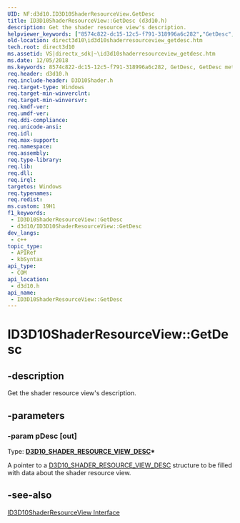 ```yaml
---
UID: NF:d3d10.ID3D10ShaderResourceView.GetDesc
title: ID3D10ShaderResourceView::GetDesc (d3d10.h)
description: Get the shader resource view's description.
helpviewer_keywords: ["8574c822-dc15-12c5-f791-318996a6c282","GetDesc","GetDesc method [Direct3D 10]","GetDesc method [Direct3D 10]","ID3D10ShaderResourceView interface","ID3D10ShaderResourceView interface [Direct3D 10]","GetDesc method","ID3D10ShaderResourceView.GetDesc","ID3D10ShaderResourceView::GetDesc","d3d10/ID3D10ShaderResourceView::GetDesc","direct3d10.id3d10shaderresourceview_getdesc"]
old-location: direct3d10\id3d10shaderresourceview_getdesc.htm
tech.root: direct3d10
ms.assetid: VS|directx_sdk|~\id3d10shaderresourceview_getdesc.htm
ms.date: 12/05/2018
ms.keywords: 8574c822-dc15-12c5-f791-318996a6c282, GetDesc, GetDesc method [Direct3D 10], GetDesc method [Direct3D 10],ID3D10ShaderResourceView interface, ID3D10ShaderResourceView interface [Direct3D 10],GetDesc method, ID3D10ShaderResourceView.GetDesc, ID3D10ShaderResourceView::GetDesc, d3d10/ID3D10ShaderResourceView::GetDesc, direct3d10.id3d10shaderresourceview_getdesc
req.header: d3d10.h
req.include-header: D3D10Shader.h
req.target-type: Windows
req.target-min-winverclnt: 
req.target-min-winversvr: 
req.kmdf-ver: 
req.umdf-ver: 
req.ddi-compliance: 
req.unicode-ansi: 
req.idl: 
req.max-support: 
req.namespace: 
req.assembly: 
req.type-library: 
req.lib: 
req.dll: 
req.irql: 
targetos: Windows
req.typenames: 
req.redist: 
ms.custom: 19H1
f1_keywords:
 - ID3D10ShaderResourceView::GetDesc
 - d3d10/ID3D10ShaderResourceView::GetDesc
dev_langs:
 - c++
topic_type:
 - APIRef
 - kbSyntax
api_type:
 - COM
api_location:
 - d3d10.h
api_name:
 - ID3D10ShaderResourceView::GetDesc
---
```


# ID3D10ShaderResourceView::GetDesc


## -description

Get the shader resource view's description.

## -parameters

### -param pDesc [out]

Type: <b><a href="/windows/desktop/api/d3d10/ns-d3d10-d3d10_shader_resource_view_desc">D3D10_SHADER_RESOURCE_VIEW_DESC</a>*</b>

A pointer to a <a href="/windows/desktop/api/d3d10/ns-d3d10-d3d10_shader_resource_view_desc">D3D10_SHADER_RESOURCE_VIEW_DESC</a> structure to be filled with data about the shader resource view.

## -see-also

<a href="/windows/desktop/api/d3d10/nn-d3d10-id3d10shaderresourceview">ID3D10ShaderResourceView Interface</a>

